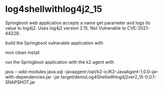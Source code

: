 # log4shellwithlog4j2_15

Springboot web application accepts a name get parameter and logs its value to log4j2. Uses log4j2 version 2.15. Not Vulnerable to CVE-2021-44228.

build the Springboot vulnerable application with

mvn clean install

run the Springboot application with the k2 agent with

java --add-modules java.sql -javaagent:/opt/k2-ic/K2-JavaAgent-1.0.0-jar-with-dependencies.jar -jar target/demoLog4Shellwithlog4j2ver2_15-0.0.1-SNAPSHOT.jar
